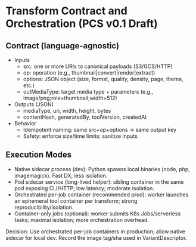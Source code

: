 # Transform Contract and Orchestration (PCS v0.1 Draft)

## Contract (language-agnostic)
- Inputs
  - src: one or more URIs to canonical payloads (S3/GCS/HTTP)
  - op: operation (e.g., thumbnail|convert|render|extract)
  - options: JSON object (size, format, quality, density, page, theme, etc.)
  - outMediaType: target media type + parameters (e.g., image/png;role=thumbnail;width=512)
- Outputs (JSON)
  - mediaType, uri, width, height, bytes
  - contentHash, generatedBy, toolVersion, createdAt
- Behavior
  - Idempotent naming: same src+op+options → same output key
  - Safety: enforce size/time limits; sanitize inputs

## Execution Modes
- Native sidecar process (dev): Python spawns local binaries (node, php, imagemagick). Fast DX; less isolation.
- Pod sidecar service (long-lived helper): sibling container in the same pod exposing CLI/HTTP; low latency; moderate isolation.
- Orchestrated per-job container (recommended prod): worker launches an ephemeral tool container per transform; strong reproducibility/isolation.
- Container-only jobs (optional): worker submits K8s Jobs/serverless tasks; maximal isolation; more orchestration overhead.

Decision: Use orchestrated per-job containers in production; allow native sidecar for local dev. Record the image tag/sha used in VariantDescriptor.

